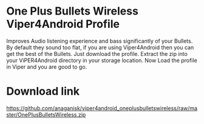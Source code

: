 # One Plus Bullets Wireless Viper4Android Profile
Improves Audio listening experience and bass significantly of your Bullets. By default they sound too flat, if you are using Viper4Android then you can get the best of the Bullets. Just download the profile. Extract the zip into your 
ViPER4Android directory in your storage location. Now Load the profile in Viper and you are good to go.


# Download link

https://github.com/anaganisk/viper4android_oneplusbulletswireless/raw/master/OnePlusBulletsWireless.zip


